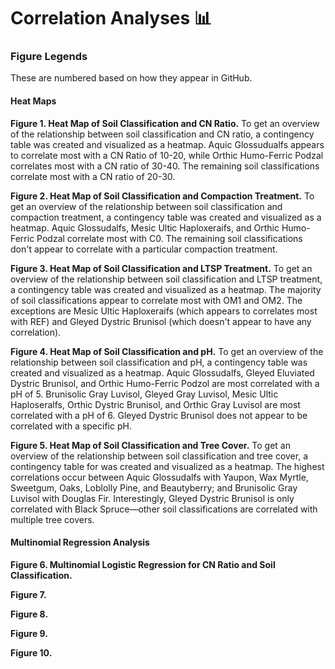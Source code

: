 # Correlation Analyses 📊
### Figure Legends
These are numbered based on how they appear in GitHub.

#### Heat Maps
**Figure 1. Heat Map of Soil Classification and CN Ratio.** To get an overview of the relationship between soil classification and CN ratio, a contingency table was created and visualized as a heatmap. Aquic Glossudualfs appears to correlate most with a CN Ratio of 10-20, while Orthic Humo-Ferric Podzal correlates most with a CN ratio of 30-40. The remaining soil classifications correlate most with a CN ratio of 20-30.

**Figure 2. Heat Map of Soil Classification and Compaction Treatment.** To get an overview of the relationship between soil classification and compaction treatment, a contingency table was created and visualized as a heatmap. Aquic Glossudalfs, Mesic Ultic Haploxeraifs, and Orthic Humo-Ferric Podzal correlate most with C0. The remaining soil classifications don't appear to correlate with a particular compaction treatment.

**Figure 3. Heat Map of Soil Classification and LTSP Treatment.** To get an overview of the relationship between soil classification and LTSP treatment, a contingency table was created and visualized as a heatmap. The majority of soil classifications appear to correlate most with OM1 and OM2. The exceptions are Mesic Ultic Haploxeraifs (which appears to correlates most with REF) and Gleyed Dystric Brunisol (which doesn't appear to have any correlation).

**Figure 4. Heat Map of Soil Classification and pH.** To get an overview of the relationship between soil classification and pH, a contingency table was created and visualized as a heatmap. Aquic Glossudalfs, Gleyed Eluviated Dystric Brunisol, and Orthic Humo-Ferric Podzol are most correlated with a pH of 5. Brunisolic Gray Luvisol, Gleyed Gray Luvisol, Mesic Ultic Haploseralfs, Orthic Dystric Brunisol, and Orthic Gray Luvisol are most correlated with a pH of 6. Gleyed Dystric Brunisol does not appear to be correlated with a specific pH. 

**Figure 5. Heat Map of Soil Classification and Tree Cover.** To get an overview of the relationship between soil classification and tree cover, a contingency table for was created and visualized as a heatmap. The highest correlations occur between Aquic Glossudalfs with Yaupon, Wax Myrtle, Sweetgum, Oaks, Loblolly Pine, and Beautyberry; and Brunisolic Gray Luvisol with Douglas Fir. Interestingly, Gleyed Dystric Brunisol is only correlated with Black Spruce—other soil classifications are correlated with multiple tree covers. 

#### Multinomial Regression Analysis
**Figure 6. Multinomial Logistic Regression for CN Ratio and Soil Classification.**

**Figure 7.**

**Figure 8.**

**Figure 9.**

**Figure 10.**
